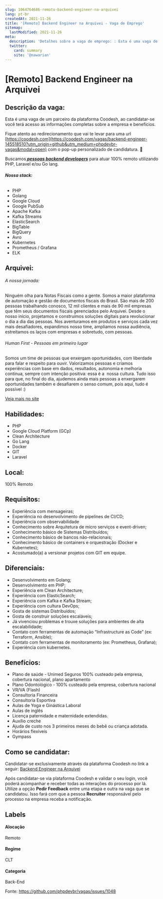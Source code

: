 ```yaml
---
slug: 1064764686-remoto-backend-engineer-na-arquivei
lang: pt-br
createdAt: 2021-11-26
title: '[Remoto] Backend Engineer na Arquivei - Vaga de Emprego'
sitemap:
  lastModified: 2021-11-26
meta:
  description: 'Detalhes sobre a vaga de emprego: : Esta é uma vaga de um parceiro da plataforma Coodesh, ao candidatar-se você terá acesso as informações completas sobre a empresa e benefícios.  Fique atento ao redirecionamento que vai te levar para uma url [https://coodesh.com](https://coodesh.com/vagas/backend-engineer-145518510?utm_origin=github&utm_medium=phpdevbr-vagas&modal=open) com o pop-up personalizado de candidatura. 👋 <p>Buscamos<strong><em><ins> pessoas backend developers</ins></em></strong> para atuar 100% remoto utilizando PHP, Laravel e/ou Go lang.</p> <h6><strong>Nossa stack:</strong></h6> <ul> <li>PHP</li> <li>Golang</li> <li>Google Cloud</li> <li>Google PubSub</li> <li>Apache Kafka</li> <li>Kafka Streams</li> <li>ElasticSearch</li> <li>BigTable</li> <li>BigQuery</li> <li>Avro</li> <li>Kubernetes</li> <li>Prometheus / Grafana</li> <li>ELK</li> </ul>'
  twitter:
    card: summary
    site: '@nawarian'
---
```


# [Remoto] Backend Engineer na Arquivei

## Descrição da vaga: 
Esta é uma vaga de um parceiro da plataforma Coodesh, ao candidatar-se você terá acesso as informações completas sobre a empresa e benefícios.


Fique atento ao redirecionamento que vai te levar para uma url [https://coodesh.com](https://coodesh.com/vagas/backend-engineer-145518510?utm_origin=github&utm_medium=phpdevbr-vagas&modal=open) com o pop-up personalizado de candidatura. 👋
<p>Buscamos<strong><em><ins> pessoas backend developers</ins></em></strong> para atuar 100% remoto utilizando PHP, Laravel e/ou Go lang.</p>
<h6><strong>Nossa stack:</strong></h6>
<ul>
<li>PHP</li>
<li>Golang</li>
<li>Google Cloud</li>
<li>Google PubSub</li>
<li>Apache Kafka</li>
<li>Kafka Streams</li>
<li>ElasticSearch</li>
<li>BigTable</li>
<li>BigQuery</li>
<li>Avro</li>
<li>Kubernetes</li>
<li>Prometheus / Grafana</li>
<li>ELK</li>
</ul>

## Arquivei: 
 <h6>A nossa jornada:</h6>
<p>Ninguém olha para Notas Fiscais como a gente. Somos a maior plataforma de automação e gestão de documentos fiscais do Brasil. São mais de 200 pessoas trabalhando conosco, 12 mil clientes e mais de 90 mil empresas que têm seus documentos fiscais gerenciados pelo Arquivei. Desde o nosso início, projetamos e construímos soluções digitais para revolucionar o dia a dia das pessoas. Nos aventuramos em produtos e serviços cada vez mais desafiadores, expandimos nosso time, ampliamos nossa audiência, estreitamos os laços com empresas e sobretudo, com pessoas. </p>

<h6>Human First - Pessoas em primeiro lugar</h6>
<p>Somos um time de pessoas que enxergam oportunidades, com liberdade para falar e respeito para ouvir. Valorizamos pessoas e criamos experiências com base em dados, resultados, autonomia e melhoria contínua, sempre com intenção positiva: essa é a  nossa cultura. Tudo isso para que, no final do dia, ajudemos ainda mais pessoas a enxergarem oportunidades também e desafiarem o senso comum, pois aqui, tudo é possível :)</p><a href='https://coodesh.com/empresas/arquivei'>Veja mais no site</a>

 ## Habilidades: 
 - PHP 
- Google Cloud Platform (GCp) 
- Clean Architecture 
- Go Lang 
- Docker 
- GIT 
- Laravel
## Local: 
 100% Remoto
## Requisitos: 
 - Experiência com mensageiras; 
- Experiência no desenvolvimento de pipelines de CI/CD; 
- Experiência com observabilidade 
- Conhecimento sobre Arquitetura de micro serviços e event-driven; 
- Conhecimento básico de Sistemas Distribuídos; 
- Conhecimento básico de bancos não-relacionais; 
- Conhecimento básico de containers e orquestração (Docker e Kubernetes); 
- Acostumado(a) a versionar projetos com GIT em equipe.
## Diferenciais: 
 - Desenvolvimento em Golang; 
- Desenvolvimento em PHP; 
- Experiência em Clean Architecture; 
- Experiência com  ElasticSearch; 
- Experiência com Kafka e Kafka Stream; 
- Experiência com cultura DevOps; 
- Gosta de sistemas Distribuídos; 
- Gosta de construir soluções escaláveis; 
- Já vivenciou problemas e trouxe soluções para ambientes de alta escalabilidade; 
- Contato com ferramentas de automação “Infrastructure as Code” (ex: Terraform, Ansible); 
- Contato com ferramentas de monitoramento (ex: Prometheus, Grafana); 
- Experiência com kubernetes.
## Benefícios: 
 - Plano de saúde - Unimed Seguros 100% custeado pela empresa, cobertura nacional, plano apartamento 
- Plano Odontológico - 100% custeado pela empresa, cobertura nacional 
- VR/VA (Flash) 
- Consultoria Financeira 
- Consultoria Esportiva 
- Aulas de Yoga e Ginástica Laboral 
- Aulas de inglês 
- Licença paternidade e maternidade extendidas. 
- Auxílio creche 
- Ajuda de custo nos 3 primeiros meses do bebê ou criança adotada. 
- Horários flexíveis 
- Gympass
## Como se candidatar:
Candidatar-se exclusivamente através da plataforma Coodesh no link a seguir: [Backend Engineer na Arquivei](https://coodesh.com/vagas/backend-engineer-145518510?utm_origin=github&utm_medium=phpdevbr-vagas&modal=open)


Após candidatar-se via plataforma Coodesh e validar o seu login, você poderá acompanhar e receber todas as interações do processo por lá. Utilize a opção **Pedir Feedback** entre uma etapa e outra na vaga que se candidatou. Isso fará com que a pessoa **Recruiter** responsável pelo processo na empresa receba a notificação.
## Labels
#### Alocação
Remoto
#### Regime
CLT
#### Categoria
Back-End

Fonte: https://github.com/phpdevbr/vagas/issues/1048